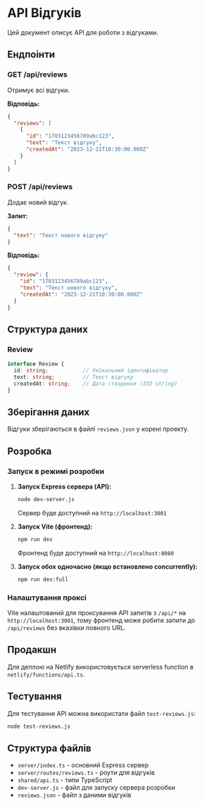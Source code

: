 # API Відгуків

Цей документ описує API для роботи з відгуками.

## Ендпоінти

### GET /api/reviews
Отримує всі відгуки.

**Відповідь:**
```json
{
  "reviews": [
    {
      "id": "1703123456789abc123",
      "text": "Текст відгуку",
      "createdAt": "2023-12-21T10:30:00.000Z"
    }
  ]
}
```

### POST /api/reviews
Додає новий відгук.

**Запит:**
```json
{
  "text": "Текст нового відгуку"
}
```

**Відповідь:**
```json
{
  "review": {
    "id": "1703123456789abc123",
    "text": "Текст нового відгуку",
    "createdAt": "2023-12-21T10:30:00.000Z"
  }
}
```

## Структура даних

### Review
```typescript
interface Review {
  id: string;           // Унікальний ідентифікатор
  text: string;         // Текст відгуку
  createdAt: string;    // Дата створення (ISO string)
}
```

## Зберігання даних

Відгуки зберігаються в файлі `reviews.json` у корені проекту.

## Розробка

### Запуск в режимі розробки

1. **Запуск Express сервера (API):**
   ```bash
   node dev-server.js
   ```
   Сервер буде доступний на `http://localhost:3001`

2. **Запуск Vite (фронтенд):**
   ```bash
   npm run dev
   ```
   Фронтенд буде доступний на `http://localhost:8080`

3. **Запуск обох одночасно (якщо встановлено concurrently):**
   ```bash
   npm run dev:full
   ```

### Налаштування проксі

Vite налаштований для проксування API запитів з `/api/*` на `http://localhost:3001`, тому фронтенд може робити запити до `/api/reviews` без вказівки повного URL.

## Продакшн

Для деплою на Netlify використовується serverless function в `netlify/functions/api.ts`.

## Тестування

Для тестування API можна використати файл `test-reviews.js`:
```bash
node test-reviews.js
```

## Структура файлів

- `server/index.ts` - основний Express сервер
- `server/routes/reviews.ts` - роути для відгуків
- `shared/api.ts` - типи TypeScript
- `dev-server.js` - файл для запуску сервера розробки
- `reviews.json` - файл з даними відгуків
